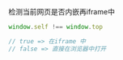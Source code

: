 检测当前网页是否内嵌再iframe中

```javascript
window.self !== window.top 

// true => 在iframe 中
// false => 直接在浏览器中打开
```



